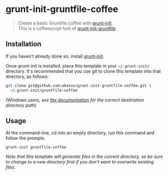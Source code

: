 # grunt-init-gruntfile-coffee

> Create a basic Gruntfile.coffee with [grunt-init][].  
> This is a coffeescript fork of [grunt-init-gruntfile][].

[grunt-init]: http://gruntjs.com/project-scaffolding
[grunt-init-gruntfile]: https://github.com/gruntjs/grunt-init-gruntfile

## Installation
If you haven't already done so, install [grunt-init][].

Once grunt-init is installed, place this template in your `~/.grunt-init/`
directory. It's recommended that you use git to clone this template into that
directory, as follows:

```bash
git clone git@github.com:akatov/grunt-init-gruntfile-coffee.git \
  ~/.grunt-init/gruntfile-coffee
```

_(Windows users, see [the documentation][grunt-init] for the correct destination
directory path)_

## Usage

At the command-line, cd into an empty directory, run this command and follow the
prompts.

```
grunt-init gruntfile-coffee
```

_Note that this template will generate files in the current directory, so be
sure to change to a new directory first if you don't want to overwrite existing
files._
